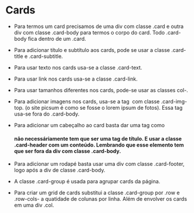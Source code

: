 # Cards

- Para termos um card precisamos de uma div com classe .card e outra div com classe .card-body para termos o corpo do card. Todo .card-body fica dentro de um .card.

- Para adicionar título e subtítulo aos cards, pode se usar a classe .card-title e .card-subtitle.

- Para usar texto nos cards usa-se a classe .card-text.

- Para usar link nos cards usa-se a classe .card-link.

- Para usar tamanhos diferentes nos cards, pode-se usar as classes col-.

- Para adicionar imagens nos cards, usa-se a tag <img> com classe .card-img-top. (o site picsum é como se fosse o lorem ipsum de fotos). Essa tag usa-se fora do .card-body.

- Para adicionar um cabeçalho ao card basta dar uma tag como <h4> não necessáriamente tem que ser uma tag de título. E usar a classe .card-header com um conteúdo. Lembrando que esse elemento tem que ser fora da div com classe .card-body.

- Para adicionar um rodapé basta usar uma div com classe .card-footer, logo após a div de classe .card-body.

- A classe .card-group é usada para agrupar cards da página.

- Para criar um grid de cards substitui a classe .card-group por .row e .row-cols- a quatidade de colunas por linha. Além de envolver os cards em uma div .col.

